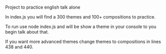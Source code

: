 Project to practice english talk alone

In index.js you will find a 300 themes and 100+ compositions to practice.

To run use node index.js and will be show a theme in your console to you begin talk about that.

If you want more advanced themes change themes to compositions in lines 438 and 440.

